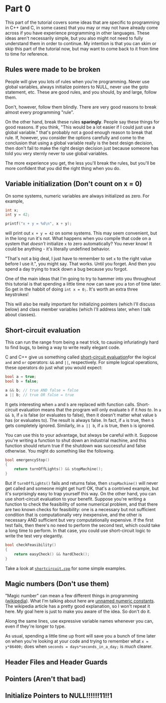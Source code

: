 # Part 0

This part of the tutorial covers some ideas that are specific to programming in C++ (and C, in some cases) that you may or may not have already come across if you have experience programming in other languages.  These ideas aren't necessarily simple, but you also might not need to fully understand them in order to continue.  My intention is that you can skim or skip this part of the tutorial now, but may want to come back to it from time to time for reference.

## Rules were made to be broken

People will give you lots of rules when you're programming.  Never use global variables, always initialize pointers to NULL, never use the goto statement, etc.  These are good rules, and you should, by and large, follow them.

Don't, however, follow them blindly.  There are very good reasons to break almost every programming "rule".  

On the other hand, break these rules **sparingly**.  People say these things for good reasons.  If you think, "This would be a lot easier if I could just use a global variable." that's probably not a good enough reason to break that rule.  If, however, you consider the options carefully and come to the conclusion that using a global variable really is the best design decision, then don't fail to make the right design decision just because someone has told you very sternly never to use global variables.

The more experience you get, the less you'll break the rules, but you'll be more confident that you did the right thing when you do.

## Variable initialization (Don't count on x = 0)

On some systems, numeric variables are always initialized as zero.  For example,

```C++
int x;
int y = 42;

printf("x + y = %d\n", x + y);
```

will print out `x + y = 42` on some systems.  This may seem convenient, but in the long run it's not.  What happens when you compile that code on a system that *doesn't* initialize `x` to zero automatically?  You never know!  It could be anything - it's literally undefined behavior.

"That's not a big deal, I just have to remember to set `x` to the right value before I use it.", you might say.  That works.  Until you forget.  And then you spend a day trying to track down a bug because you forgot.  

One of the main ideas that I'm going to try to hammer into you throughout this tutorial is that spending a little time now can save you a ton of time later.  So get in the habbit of doing `int x = 0;`.  It's worth an extra three keystrokes!

This will also be really important for initializing pointers (which I'll discuss below) and class member variables (which I'll address later, when I talk about classes).

## Short-circuit evaluation

This can run the range from being a neat trick, to causing infuriatingly hard to find bugs, to being a way to write really elegant code.

C and C++ give us something called [short-circuit evaluation](http://en.wikipedia.org/wiki/Short-circuit_evaluation)for the logical `and` and `or` operators: `&&` and `||`, respectively.  For simple logical operations, these operators do just what you would expect:

```C++
bool a = true;
bool b = false;

a && b; // true AND false = false
a || b; // true OR false = true
```

It gets interesting when `a` and `b` are replaced with function calls.  Short-circuit evaluation means that the program will only evaluate `b` if it *has to*.   In `a && b`, if `a` is false (or evaluates to false), then it doesn't matter what value `b` has (or evaluates to).  The result is always false.  In fact, if `a` is true, then `b` gets completely ignored.  Similarly, in `a || b`, if `a` is true, then `b` is ignored.

You can use this to your advantage, but always be careful with it.  Suppose you're writing a function to shut down an industrial machine, and this function should return true if the shutdown was successful and false otherwise.  You might do something like the following.

```C++
bool emergencyStop()
{
    return turnOffLights() && stopMachine();
}
```

But if `turnOffLights()` fails and returns false, then `stopMachine()` will never get called and someone might get hurt!  OK, that's a contrived example, but it's surprisingly easy to trap yourself this way.  On the other hand, you can use short-circuit evaluation to your benefit.  Suppose you're writing a function to check the feasibility of some numerical problem, and that there are two known checks for feasibility: one is a necessary but not sufficient condition that is computationally very inexpensive, and the other is necessary AND sufficient but very computationally expensive.  If the first test fails, then there's no need to perform the second test, which could take a long time to perform.  In that case, you could use short-circuit logic to write the test very elegantly.

```C++
bool checkFeasibility()
{
    return easyCheck() && hardCheck();
}
```

Take a look at [`shortcircuit.cpp`](part0/shortcircuit.cpp) for some simple examples.

## Magic numbers (Don't use them)

"Magic number" can mean a few different things in programming ([wikipedia](http://en.wikipedia.org/wiki/Magic_number_(programming))).  What I'm talking about here are [unnamed numeric constants](http://en.wikipedia.org/wiki/Magic_number_\(programming\)#Unnamed_numerical_constants).  The wikipedia article has a pretty good explanation, so I won't repeat it here.  My goal here is just to make you aware of the idea.  So don't do it.

Along the same lines, use expressive variable names whenever you can, even if they're longer to type.

As usual, spending a little time up front will save you a bunch of time later on when you're looking at your code and trying to remember what `x = y*86400;` does when `seconds = days*seconds_in_a_day;` is *much* clearer.

## Header Files and Header Guards

## Pointers (Aren't that bad)

## Initialize Pointers to NULL!!!!!!11!!1
